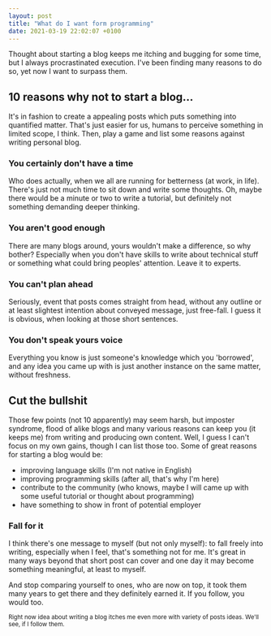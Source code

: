 ```yaml
---
layout: post
title: "What do I want form programming"
date: 2021-03-19 22:02:07 +0100
---
```

Thought about starting a blog keeps me itching and bugging for some time, but I always procrastinated execution. I've been finding many reasons to do so, yet now I want to surpass them.

## 10 reasons why not to start a blog...

It's in fashion to create a appealing posts which puts something into quantified matter. That's just easier for us, humans to perceive something in limited scope, I think.
Then, play a game and list some reasons against writing personal blog.

### You certainly don't have a time

Who does actually, when we all are running for betterness (at work, in life). There's just not much time to sit down and write some thoughts. Oh, maybe there would be a minute or two to write a tutorial, but definitely not something demanding deeper thinking.

### You aren't good enough

There are many blogs around, yours wouldn't make a difference, so why bother? Especially when you don't have skills to write about technical stuff or something what could bring peoples' attention. Leave it to experts.

### You can't plan ahead

Seriously, event that posts comes straight from head, without any outline or at least slightest intention about conveyed message, just free-fall. I guess it is obvious, when looking at those short sentences.

### You don't speak yours voice

Everything you know is just someone's knowledge which you 'borrowed', and any idea you came up with is just another instance on the same matter, without freshness.

## Cut the bullshit

Those few points (not 10 apparently) may seem harsh, but imposter syndrome, flood of alike blogs and many various reasons can keep you (it keeps me) from writing and producing own content. Well, I guess I can't focus on my own gains, though I can list those too.
Some of great reasons for starting a blog would be:

* improving language skills (I'm not native in English)
* improving programming skills (after all, that's why I'm here)
* contribute to the community (who knows, maybe I will came up with some useful tutorial or thought about programming)
* have something to show in front of potential employer

### Fall for it

I think there's one message to myself (but not only myself): to fall freely into writing, especially when I feel, that's something not for me. It's great in many ways beyond that short post can cover and one day it may become something meaningful, at least to myself.

And stop comparing yourself to ones, who are now on top, it took them many years to get there and they definitely earned it. If you follow, you would too.

<small>Right now idea about writing a blog itches me even more with variety of posts ideas. We'll see, if I follow them.</small>
